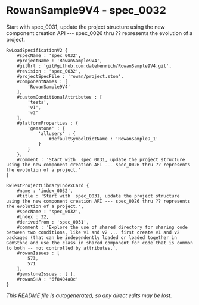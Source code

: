 # RowanSample9V4 - spec_0032
Start with  spec_0031, update the project structure using the new component creation API --- spec_0026 thru ?? represents the evolution of a project.
```
RwLoadSpecificationV2 {
	#specName : 'spec_0032',
	#projectName : 'RowanSample9V4',
	#gitUrl : 'git@github.com:dalehenrich/RowanSample9V4.git',
	#revision : 'spec_0032',
	#projectSpecFile : 'rowan/project.ston',
	#componentNames : [
		'RowanSample9V4'
	],
	#customConditionalAttributes : [
		'tests',
		'v1',
		'v2'
	],
	#platformProperties : {
		'gemstone' : {
			'allusers' : {
				#defaultSymbolDictName : 'RowanSample9_1'
			}
		}
	},
	#comment : 'Start with  spec_0031, update the project structure using the new component creation API --- spec_0026 thru ?? represents the evolution of a project.'
}

RwTestProjectLibraryIndexCard {
	#name : 'index_0032',
	#title : 'Start with  spec_0031, update the project structure using the new component creation API --- spec_0026 thru ?? represents the evolution of a project.',
	#specName : 'spec_0032',
	#index : 32,
	#derivedFrom : 'spec_0031',
	#comment : 'Explore the use of shared directory for sharing code between two conditions, like v1 and v2 ... first create v1 and v2 packages (that can be independently loaded or loaded together in GemStone and use the class in shared component for code that is common to both -- not controlled by attributes.',
	#rowanIssues : [
		573,
		571
	],
	#gemstoneIssues : [ ],
	#rowanSHA : '6f8404a8c'
}
```

*This README file is autogenerated, so any direct edits may be lost.*
